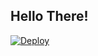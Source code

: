 ## Hello There!

[![Deploy](https://www.herokucdn.com/deploy/button.svg)](https://heroku.com/deploy?template=https://github.com/Col-Serra/Temp/tree/main)
